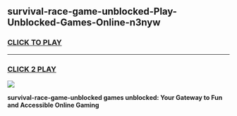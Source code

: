 
## survival-race-game-unblocked-Play-Unblocked-Games-Online-n3nyw
<h3>
<a href="https://premium76.site?title=survival-race-game-unblocked&ref=24A">CLICK TO PLAY</a></h3>
<hr>

<h3>
<a href="https://premium76.site?title=survival-race-game-unblocked&ref=24A">CLICK 2 PLAY</a>
  
</h3>

<a href="https://premium76.site?title=survival-race-game-unblocked&ref=24A"><img src="https://clearcache.store/games.png"></a>


**survival-race-game-unblocked games unblocked: Your Gateway to Fun and Accessible Online Gaming**

